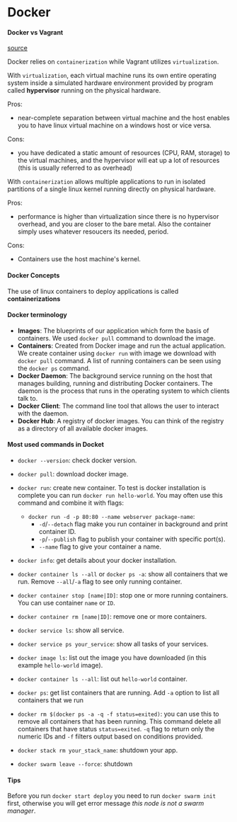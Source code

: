 # Docker

#### Docker vs Vagrant

[source](https://www.quora.com/What-is-the-difference-between-Docker-and-Vagrant-When-should-you-use-each-one)

Docker relies on `containerization` while Vagrant utilizes `virtualization`.

With `virtualization`, each virtual machine runs its own entire operating system
inside a simulated hardware environment provided by program called __hypervisor__ running on
the physical hardware.

Pros:
- near-complete separation between virtual machine and the host enables you to have linux virtual machine on
a windows host or vice versa.

Cons:
- you have dedicated a static amount of resources (CPU, RAM, storage) to the virtual machines, and
the hypervisor will eat up a lot of resources (this is usually referred to as overhead)

With `containerization` allows multiple applications to run in isolated partitions of a single linux kernel
running directly on physical hardware.

Pros:
- performance is higher than virtualization since there is no hypervisor overhead, and you are closer to the bare metal.
Also the container simply uses whatever resoucers its needed, period.

Cons:
- Containers use the host machine's kernel.

#### Docker Concepts

The use of linux containers to deploy applications is called __containerizations__

#### Docker terminology

- __Images__: The blueprints of our application which form the basis of containers. We used `docker pull` command to download the image.
- __Containers__: Created from Docker image and run the actual application. We create container using `docker run` with image we download with `docker pull` command. A list of running containers can be seen using the `docker ps` command.
- __Docker Daemon__: The background service running on the host that manages building, running and distributing Docker containers.
  The daemon is the process that runs in the operating system to which clients talk to.
- __Docker Client__: The command line tool that allows the user to interact with the daemon.
- __Docker Hub__: A registry of docker images. You can think of the registry as a directory of all available docker images.

#### Most used commands in Docket

- `docker --version`: check docker version.
- `docker pull`: download docker image.
- `docker run`: create new container. To test is docker installation is complete you can run `docker run hello-world`.
  You may often use this command and combine it with flags:
  - `docker run -d -p 80:80 --name webserver package-name`:
    - `-d`/`--detach` flag make you run container in background and print container ID.
    - `-p`/`--publish` flag to publish your container with specific port(s).
    - `--name` flag to give your container a name.

- `docker info`: get details about your docker installation.
- `docker container ls --all` or `docker ps -a`: show all containers that we run. Remove `--all`/`-a` flag to see only running container.
- `docker container stop [name|ID]`: stop one or more running containers. You can use container `name` or `ID`.
- `docker container rm [name|ID]`: remove one or more containers.

- `docker service ls`: show all service.
- `docker service ps your_service`: show all tasks of your services.
- `docker image ls`: list out the image you have downloaded (in this example `hello-world` image).
- `docker container ls --all`: list out `hello-world` container.
- `docker ps`: get list containers that are running. Add `-a` option to list all containers that we run
- `docker rm $(docker ps -a -q -f status=exited)`: you can use this to remove all containers that has been running.
  This command delete all containers that have status `status=exited`. `-q` flag to return only the numeric IDs
  and `-f` filters output based on conditions provided.

- `docker stack rm your_stack_name`: shutdown your app.
- `docker swarm leave --force`: shutdown 

#### Tips

Before you run `docker start deploy` you need to run `docker swarm init` first, otherwise you will get
error message *this node is not a swarm manager*.
